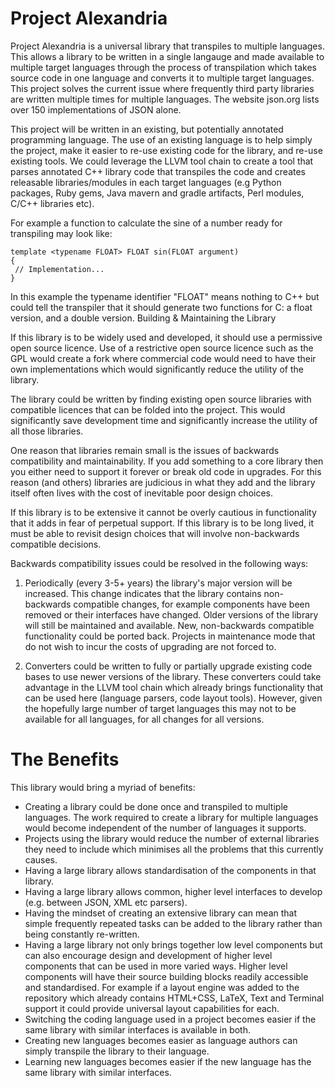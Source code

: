 # Project Alexandria

Project Alexandria is a universal library that transpiles to multiple languages. This allows a library to be written in a single langauge and made available to multiple target languages through the process of transpilation which takes source code in one language and converts it to multiple target languages. This project solves the current issue where frequently third party libraries are written multiple times for multiple languages. The website json.org lists over 150 implementations of JSON alone.

This project will be written in an existing, but potentially annotated programming language. The use of an existing language is to help simply the project, make it easier to re-use existing code for the library, and re-use existing tools. We could leverage the LLVM tool chain to create a tool that parses annotated C++ library code that transpiles the code and creates releasable libraries/modules in each target languages (e.g Python packages, Ruby gems, Java mavern and gradle artifacts, Perl modules, C/C++ libraries etc).

For example a function to calculate the sine of a number ready for transpiling may look like:

    template <typename FLOAT> FLOAT sin(FLOAT argument)
    {
     // Implementation...
    }

In this example the typename identifier "FLOAT" means nothing to C++ but could tell the transpiler that it should generate two functions for C: a float version, and a double version.
Building & Maintaining the Library

If this library is to be widely used and developed, it should use a permissive open source licence.  Use of a restrictive open source licence such as the GPL would create a fork where commercial code would need to have their own implementations which would significantly reduce the utility of the library.

The library could be written by finding existing open source libraries with compatible licences that can be folded into the project.  This would significantly save development time and significantly increase the utility of all those libraries.

One reason that libraries remain small is the issues of backwards compatibility and maintainability. If you add something to a core library then you either need to support it forever or break old code in upgrades. For this reason (and others) libraries are judicious in what they add and the library itself often lives with the cost of inevitable poor design choices.

If this library is to be extensive  it cannot be overly cautious in functionality that it adds in fear of perpetual support. If this library is to be long lived, it must be able to revisit design choices that will involve non-backwards compatible decisions.

Backwards compatibility issues could be resolved in the following ways:

1. Periodically (every 3-5+ years) the library's major version will be increased. This change indicates that the library contains non-backwards compatible changes, for example components have been removed or their interfaces have changed. Older versions of the library will still be maintained and available. New, non-backwards compatible functionality could be ported back. Projects in maintenance mode that do not wish to incur the costs of upgrading are not forced to.

2. Converters could be written to fully or partially upgrade existing code bases to use newer versions of the library.  These converters could take advantage in the LLVM tool chain which already brings functionality that can be used here (language parsers, code layout tools). However, given the hopefully large number of target languages this may not to be available for all languages, for all changes for all versions.

# The Benefits

This library would bring a myriad of benefits:

* Creating a library could be done once and transpiled to multiple languages. The work required to create a library for multiple languages would become independent of the number of languages it supports.
* Projects using the library would reduce the number of external libraries they need to include which minimises all the problems that this currently causes.
* Having a large library allows standardisation of the components in that library.
* Having a large library allows common, higher level interfaces to develop (e.g. between JSON, XML etc parsers).
* Having the mindset of creating an extensive library can mean that simple frequently repeated tasks can be added to the library rather than being constantly re-written.
* Having a large library not only brings together low level components but can also encourage design and development of higher level components that can be used in more varied ways. Higher level components will have their source building blocks readily accessible and standardised. For example if a layout engine was added to the repository which already contains HTML+CSS, LaTeX, Text and Terminal support it could provide universal layout capabilities for each.
* Switching the coding language used in a project becomes easier if the same library with similar interfaces is available in both.
* Creating new languages becomes easier as language authors can simply transpile the library to their language.
* Learning new languages becomes easier if the new language has the same library with similar interfaces.
